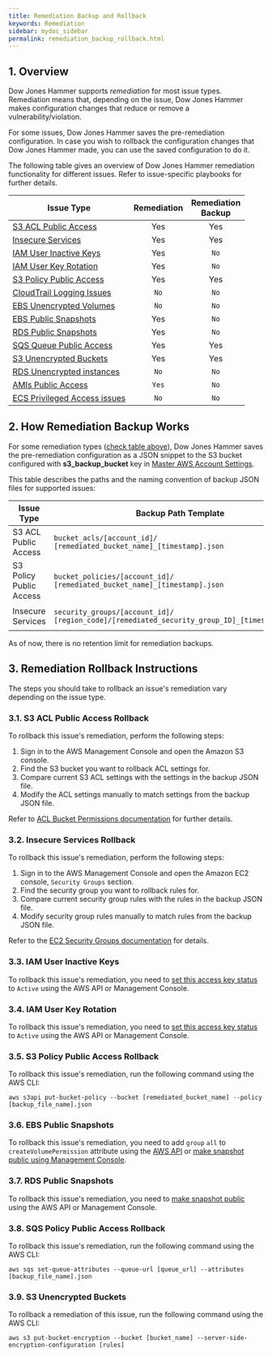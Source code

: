 ```yaml
---
title: Remediation Backup and Rollback
keywords: Remediation
sidebar: mydoc_sidebar
permalink: remediation_backup_rollback.html
---
```


## 1. Overview

Dow Jones Hammer supports *remediation* for most issue types. Remediation means that, depending on the issue, Dow Jones Hammer makes configuration changes that reduce or remove a vulnerability/violation.

For some issues, Dow Jones Hammer saves the pre-remediation configuration. In case you wish to rollback the configuration changes that Dow Jones Hammer made, you can use the saved configuration to do it.

The following table gives an overview of Dow Jones Hammer remediation functionality for different issues. Refer to issue-specific playbooks for further details.

|<center>Issue Type</center>                                                           |Remediation|Remediation<br>Backup|
|--------------------------------------------------------------------------------------|:---------:|:-------------------:|
|[S3 ACL Public Access](playbook1_s3_public_buckets_acl.html#3-issue-remediation)      | Yes       | Yes                 |
|[Insecure Services](playbook2_insecure_services.html#3-issue-remediation)             | Yes       | Yes                 |
|[IAM User Inactive Keys](playbook3_inactive_user_keys.html#3-issue-remediation)       | Yes       | `No`                |
|[IAM User Key Rotation](playbook4_keysrotation.html#3-issue-remediation)              | Yes       | `No`                |
|[S3 Policy Public Access](playbook5_s3_public_buckets_policy.html#3-issue-remediation)| Yes       | Yes                 |
|[CloudTrail Logging Issues](playbook6_cloudtrail.html#3-issue-remediation)            | `No`      | `No`                |
|[EBS Unencrypted Volumes](playbook7_ebs_unencrypted_volumes.html#3-issue-remediation) | `No`      | `No`                |
|[EBS Public Snapshots](playbook8_ebs_snapshots_public.html#3-issue-remediation)       | Yes       | `No`                |
|[RDS Public Snapshots](playbook9_rds_snapshots_public.html#3-issue-remediation)       | Yes       | `No`                |
|[SQS Queue Public Access](playbook10_sqs_public_policy.html#3-issue-remediation)      | Yes       | Yes                 |
|[S3 Unencrypted Buckets](playbook11_s3_unencryption.html#3-issue-remediation)         | Yes       | Yes                 |
|[RDS Unencrypted instances](playbook12_rds_unencryption.html#3-issue-remediation)     | `No`      | `No`                |
|[AMIs Public Access](playbook13_amis_public_access.html#3-issue-remediation)     | `Yes`      | `No`                |
|[ECS Privileged Access issues](playbook19_ecs_privileged_access.html#3-issue-remediation)     | `No`      | `No`                |

## 2. How Remediation Backup Works

For some remediation types ([check table above](#1-overview)), Dow Jones Hammer saves the pre-remediation configuration as a JSON snippet to the S3 bucket configured with **s3_backup_bucket** key in [Master AWS Account Settings](editconfig.html#11-master-aws-account-settings).

This table describes the paths and the naming convention of backup JSON files for supported issues:

|Issue Type             |<center>Backup Path Template</center>                                                       |<center>Backup Path Sample</center>                                                |
|-----------------------|--------------------------------------------------------------------------------------------|-----------------------------------------------------------------------------------|
|S3 ACL Public Access   |`bucket_acls/[account_id]/`<br>`[remediated_bucket_name]_[timestamp].json`                        |`bucket_acls/123456789012/hammer-test1_2018-03-26T15:58:46+00:00.json`             |
|S3 Policy Public Access|`bucket_policies/[account_id]/`<br>`[remediated_bucket_name]_[timestamp].json`                    |`bucket_policies/123456789012/hammer-test2_2018-03-27T10:24:45+00:00.json`         |
|Insecure Services      |`security_groups/[account_id]/`<br>`[region_code]/[remediated_security_group_ID]_[timestamp].json`|`security_groups/123456789012/eu-west-1/sg-123a456f_2018-04-12T14:46:14+00:00.json`|

As of now, there is no retention limit for remediation backups.

## 3. Remediation Rollback Instructions

The steps you should take to rollback an issue's remediation vary depending on the issue type.

### 3.1. S3 ACL Public Access Rollback

To rollback this issue's remediation, perform the following steps:

1. Sign in to the AWS Management Console and open the Amazon S3 console.
2. Find the S3 bucket you want to rollback ACL settings for.
3. Compare current S3 ACL settings with the settings in the backup JSON file.
4. Modify the ACL settings manually to match settings from the backup JSON file.

Refer to [ACL Bucket Permissions documentation](https://docs.aws.amazon.com/AmazonS3/latest/user-guide/set-bucket-permissions.html) for further details.

### 3.2. Insecure Services Rollback

To rollback this issue's remediation, perform the following steps:

1. Sign in to the AWS Management Console and open the Amazon EC2 console, `Security Groups` section.
2. Find the security group you want to rollback rules for.
3. Compare current security group rules with the rules in the backup JSON file.
4. Modify security group rules manually to match rules from the backup JSON file.

Refer to the [EC2 Security Groups documentation](https://docs.aws.amazon.com/AWSEC2/latest/UserGuide/using-network-security.html#adding-security-group-rule) for details.

### 3.3. IAM User Inactive Keys

To rollback this issue's remediation, you need to [set this access key status](https://docs.aws.amazon.com/IAM/latest/UserGuide/id_credentials_access-keys.html) to ```Active``` using the AWS API or Management Console.

### 3.4. IAM User Key Rotation

To rollback this issue's remediation, you need to [set this access key status](https://docs.aws.amazon.com/IAM/latest/UserGuide/id_credentials_access-keys.html) to ```Active``` using the AWS API or Management Console.

### 3.5. S3 Policy Public Access Rollback

To rollback this issue's remediation, run the following command using the AWS CLI:
```
aws s3api put-bucket-policy --bucket [remediated_bucket_name] --policy [backup_file_name].json
```

### 3.6. EBS Public Snapshots

To rollback this issue's remediation, you need to add `group` `all` to `createVolumePermission` attribute using the [AWS API](https://docs.aws.amazon.com/cli/latest/reference/ec2/modify-snapshot-attribute.html) or [make snapshot public using Management Console](https://docs.aws.amazon.com/AWSEC2/latest/UserGuide/ebs-modifying-snapshot-permissions.html).

### 3.7. RDS Public Snapshots

To rollback this issue's remediation, you need to [make snapshot public](https://docs.aws.amazon.com/AmazonRDS/latest/UserGuide/USER_ShareSnapshot.html) using the AWS API or Management Console.

### 3.8. SQS Policy Public Access Rollback

To rollback this issue's remediation, run the following command using the AWS CLI:
```
aws sqs set-queue-attributes --queue-url [queue_url] --attributes [backup_file_name].json
```

### 3.9. S3 Unencrypted Buckets

To rollback a remediation of this issue, run the following command using the AWS CLI:
```
aws s3 put-bucket-encryption --bucket [bucket_name] --server-side-encryption-configuration [rules]
```